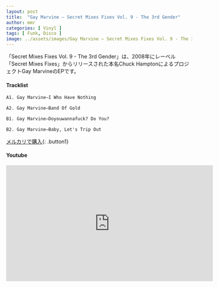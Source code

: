 ```yaml
---
layout: post
title:  "Gay Marvine – Secret Mixes Fixes Vol. 9 - The 3rd Gender"
author: mmr
categories: [ Vinyl ]
tags: [ Funk, Disco ]
image: ../assets/images/Gay Marvine – Secret Mixes Fixes Vol. 9 - The 3rd Gender.webp
---
```


「Secret Mixes Fixes Vol. 9 - The 3rd Gender」は、2008年にレーベル「Secret Mixes Fixes」からリリースされた本名Chuck HamptonによるプロジェクトGay MarvineのEPです。

#### Tracklist
```md
A1. Gay Marvine–I Who Have Nothing

A2. Gay Marvine–Band Of Gold

B1. Gay Marvine–Doyouwannafuck? Do You?

B2. Gay Marvine–Baby, Let's Trip Out
```

[メルカリで購入](https://jp.mercari.com/item/m65896255728?afid=6142608987){: .button1}

#### Youtube
<iframe width="560" height="315" src="https://www.youtube.com/embed/gjHh_jFVC8Y?si=s8g6QZTe_Qk3k8mG" title="YouTube video player" frameborder="0" allow="accelerometer; autoplay; clipboard-write; encrypted-media; gyroscope; picture-in-picture; web-share" referrerpolicy="strict-origin-when-cross-origin" allowfullscreen></iframe>
